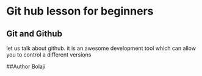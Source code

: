 # Git hub lesson for beginners
## Git and Github

let us talk about github. it is an awesome development tool which can allow you to control a different versions

##Author
Bolaji
